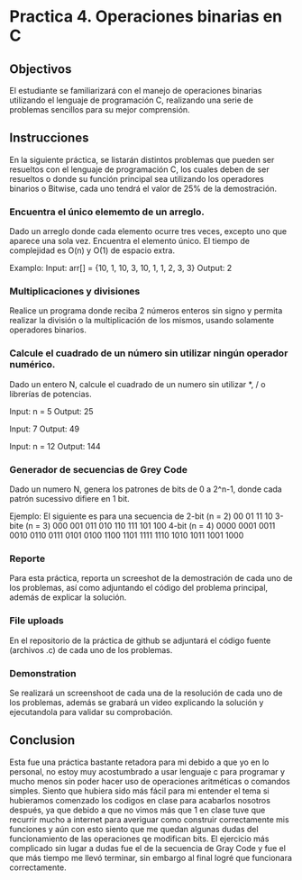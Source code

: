 # Practica 4. Operaciones binarias en C 

## Objectivos

El estudiante se familiarizará con el manejo de operaciones binarias utilizando el lenguaje de programación C,
realizando una serie de problemas sencillos para su mejor comprensión.

## Instrucciones

En la siguiente práctica, se listarán distintos problemas que pueden ser resueltos con el lenguaje de programación C,
los cuales deben de ser resueltos o donde su función principal sea utilizando los operadores binarios o Bitwise, cada
uno tendrá el valor de 25% de la demostración.

### Encuentra el único elememto de un arreglo.
Dado un arreglo donde cada elemento ocurre tres veces, excepto uno que aparece una sola vez. Encuentra el elemento
único. El tiempo de complejidad es O(n) y O(1) de espacio extra. 

Examplo:
Input: arr[] = {10, 1, 10, 3, 10, 1, 1, 2, 3, 3}
Output: 2


### Multiplicaciones y divisiones
Realice un programa donde reciba 2 números enteros sin signo y permita realizar la división o la multiplicación de los
mismos, usando solamente operadores binarios.

### Calcule el cuadrado de un número sin utilizar ningún operador numérico.

Dado un entero N, calcule el cuadrado de un numero sin utilizar \*, / o librerías de potencias.

Input: n = 5
Output: 25

Input: 7
Output: 49

Input: n = 12
Output: 144

### Generador de secuencias de Grey Code

Dado un numero N, genera los patrones de bits de 0 a 2^n-1, donde cada patrón sucessivo difiere en 1 bit.

Ejemplo:
El siguiente es para una secuencia de 2-bit (n = 2)
  00 01 11 10
3-bite (n = 3)
  000 001 011 010 110 111 101 100
4-bit (n = 4)
  0000 0001 0011 0010 0110 0111 0101 0100 1100 1101 1111 
  1110 1010 1011 1001 1000


### Reporte
Para esta práctica, reporta un screeshot de la demostración de cada uno de los problemas, así como adjuntando el código
del problema principal, además de explicar la solución.

### File uploads
En el repositorio de la práctica de github se adjuntará el código fuente (archivos .c) de cada uno de los problemas.


### Demonstration
Se realizará un screenshoot de cada una de la resolución de cada uno de los problemas, además se grabará un video
explicando la solución y ejecutandola para validar su comprobación.

## Conclusion
Esta fue una práctica bastante retadora para mi debido a que yo en lo personal, no estoy muy acostumbrado a usar lenguaje c para programar y mucho menos sin poder hacer uso de operaciones aritméticas o comandos simples. Siento que hubiera sido más fácil para mi entender el tema si hubieramos comenzado los codigos en clase para acabarlos nosotros después, ya que debido a que no vimos más que 1 en clase tuve que recurrir mucho a internet para averiguar como construir correctamente mis funciones y aún con esto siento que me quedan algunas dudas del funcionamiento de las operaciones qe modifican bits. El ejercicio más complicado sin lugar a dudas fue el de la secuencia de Gray Code y fue el que más tiempo me llevó terminar, sin embargo al final logré que funcionara correctamente.  
